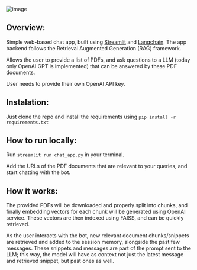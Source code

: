 
![image](https://github.com/ergv03/chat-with-pdf-llm/assets/23053920/969edf03-4451-4909-98d9-601d92a17e83)

## Overview:

Simple web-based chat app, built using [Streamlit](https://streamlit.io/) and [Langchain](https://python.langchain.com/). The app backend follows the Retrieval Augmented Generation (RAG) framework.

Allows the user to provide a list of PDFs, and ask questions to a LLM (today only OpenAI GPT is implemented) that can be answered by these PDF documents.

User needs to provide their own OpenAI API key.

## Instalation:

Just clone the repo and install the requirements using ```pip install -r requirements.txt```

## How to run locally:

Run ```streamlit run chat_app.py``` in your terminal.

Add the URLs of the PDF documents that are relevant to your queries, and start chatting with the bot. 

## How it works:

The provided PDFs will be downloaded and properly split into chunks, and finally embedding vectors for each chunk will be generated using OpenAI service. These vectors are then indexed using FAISS, and can be quickly retrieved.

As the user interacts with the bot, new relevant document chunks/snippets are retrieved and added to the session memory, alongside the past few messages. These snippets and messages are part of the prompt sent to the LLM; this way, the model will have as context not just the latest message and retrieved snippet, but past ones as well.
